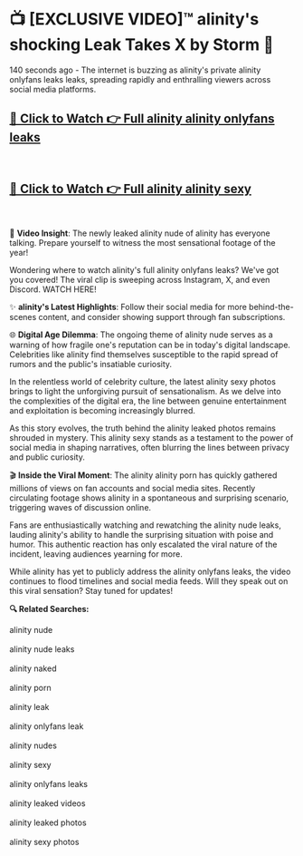 # 📺 [EXCLUSIVE VIDEO]™ alinity's shocking Leak Takes X by Storm 🚀

140 seconds ago - The internet is buzzing as alinity's private alinity onlyfans leaks leaks, spreading rapidly and enthralling viewers across social media platforms.

<h2><a href="https://github-6l9.pages.dev/link1">🔗 Click to Watch 👉 Full alinity alinity onlyfans leaks</a></h2><br>
<h2><a href="https://github-6l9.pages.dev/link2">🔗 Click to Watch 👉 Full alinity alinity sexy</a></h2><br>

🎥 **Video Insight**: The newly leaked alinity nude of alinity has everyone talking. Prepare yourself to witness the most sensational footage of the year!

Wondering where to watch alinity's full alinity onlyfans leaks? We've got you covered! The viral clip is sweeping across Instagram, X, and even Discord. WATCH HERE!

✨ **alinity's Latest Highlights**: Follow their social media for more behind-the-scenes content, and consider showing support through fan subscriptions.

🌐 **Digital Age Dilemma**: The ongoing theme of alinity nude serves as a warning of how fragile one's reputation can be in today's digital landscape. Celebrities like alinity find themselves susceptible to the rapid spread of rumors and the public's insatiable curiosity.

In the relentless world of celebrity culture, the latest alinity sexy photos brings to light the unforgiving pursuit of sensationalism. As we delve into the complexities of the digital era, the line between genuine entertainment and exploitation is becoming increasingly blurred.

As this story evolves, the truth behind the alinity leaked photos remains shrouded in mystery. This alinity sexy stands as a testament to the power of social media in shaping narratives, often blurring the lines between privacy and public curiosity.

🎬 **Inside the Viral Moment**: The alinity alinity porn has quickly gathered millions of views on fan accounts and social media sites. Recently circulating footage shows alinity in a spontaneous and surprising scenario, triggering waves of discussion online.

Fans are enthusiastically watching and rewatching the alinity nude leaks, lauding alinity's ability to handle the surprising situation with poise and humor. This authentic reaction has only escalated the viral nature of the incident, leaving audiences yearning for more.

While alinity has yet to publicly address the alinity onlyfans leaks, the video continues to flood timelines and social media feeds. Will they speak out on this viral sensation? Stay tuned for updates!

<strong>🔍 Related Searches:</strong>

alinity nude
<br><br>
alinity nude leaks
<br><br>
alinity naked
<br><br>
alinity porn
<br><br>
alinity leak
<br><br>
alinity onlyfans leak
<br><br>
alinity nudes
<br><br>
alinity sexy
<br><br>
alinity onlyfans leaks
<br><br>
alinity leaked videos
<br><br>
alinity leaked photos
<br><br>
alinity sexy photos
<br><br>

